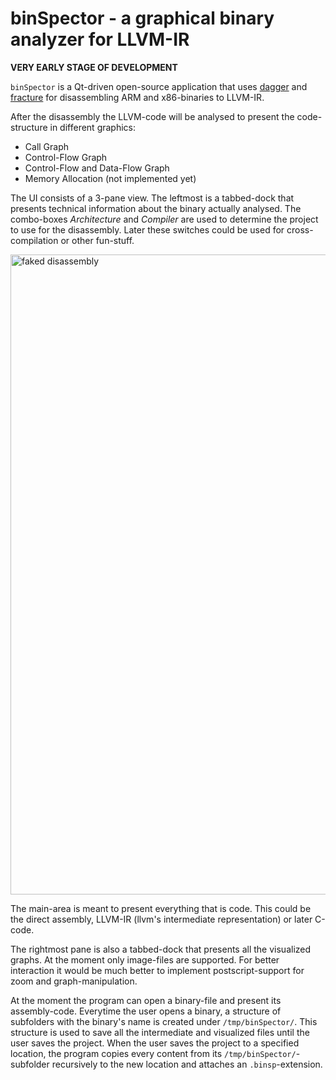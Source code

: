 # binSpector - a graphical binary analyzer for LLVM-IR

**VERY EARLY STAGE OF DEVELOPMENT**

`binSpector` is a Qt-driven open-source application that uses [dagger](http://dagger.repzret.org) and [fracture](https://github.com/draperlaboratory/fracture) for disassembling ARM and x86-binaries to LLVM-IR.

After the disassembly the LLVM-code will be analysed to present the code-structure in different graphics:

- Call Graph
- Control-Flow Graph
- Control-Flow and Data-Flow Graph
- Memory Allocation (not implemented yet)

The UI consists of a 3-pane view. The leftmost is a tabbed-dock that presents technical information about the binary actually analysed. The combo-boxes *Architecture* and *Compiler* are used to determine the project to use for the disassembly. Later these switches could be used for cross-compilation or other fun-stuff.

<p >
  <img src="https://raw.github.com/gismo141/binSpector/master/docs/images/fakeDisassembly.png" alt="faked disassembly" width="1024px"/>
</p>

The main-area is meant to present everything that is code. This could be the direct assembly, LLVM-IR (llvm's intermediate representation) or later C-code.

The rightmost pane is also a tabbed-dock that presents all the visualized graphs. At the moment only image-files are supported. For better interaction it would be much better to implement postscript-support for zoom and graph-manipulation.

At the moment the program can open a binary-file and present its assembly-code. Everytime the user opens a binary, a structure of subfolders with the binary's name is created under `/tmp/binSpector/`. This structure is used to save all the intermediate and visualized files until the user saves the project. When the user saves the project to a specified location, the program copies every content from its `/tmp/binSpector/`-subfolder recursively to the new location and attaches an `.binsp`-extension.